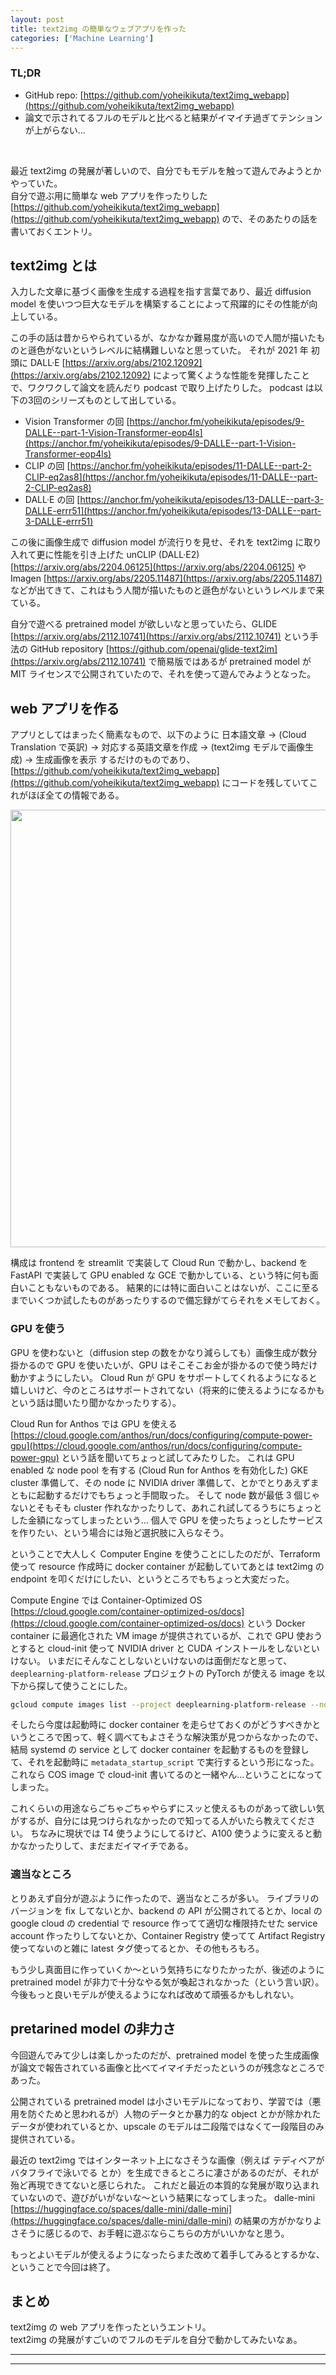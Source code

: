 ```yaml
---
layout: post
title: text2img の簡単なウェブアプリを作った
categories: ['Machine Learning']
---
```



### TL;DR
- GitHub repo: [https://github.com/yoheikikuta/text2img_webapp](https://github.com/yoheikikuta/text2img_webapp)
- 論文で示されてるフルのモデルと比べると結果がイマイチ過ぎてテンションが上がらない...
<br>

<script type="text/javascript" src="https://cdn.mathjax.org/mathjax/latest/MathJax.js?config=TeX-AMS-MML_HTMLorMML"></script>

最近 text2img の発展が著しいので、自分でもモデルを触って遊んでみようとかやっていた。  
自分で遊ぶ用に簡単な web アプリを作ったりした [https://github.com/yoheikikuta/text2img_webapp](https://github.com/yoheikikuta/text2img_webapp) ので、そのあたりの話を書いておくエントリ。


## text2img とは
入力した文章に基づく画像を生成する過程を指す言葉であり、最近 diffusion model を使いつつ巨大なモデルを構築することによって飛躍的にその性能が向上している。

この手の話は昔からやられているが、なかなか難易度が高いので人間が描いたものと遜色がないというレベルに結構難しいなと思っていた。
それが 2021 年 初頭に DALL·E [https://arxiv.org/abs/2102.12092](https://arxiv.org/abs/2102.12092) によって驚くような性能を発揮したことで、ワクワクして論文を読んだり podcast で取り上げたりした。
podcast は以下の3回のシリーズものとして出している。

- Vision Transformer の回 [https://anchor.fm/yoheikikuta/episodes/9-DALLE--part-1-Vision-Transformer-eop4ls](https://anchor.fm/yoheikikuta/episodes/9-DALLE--part-1-Vision-Transformer-eop4ls)
- CLIP の回 [https://anchor.fm/yoheikikuta/episodes/11-DALLE--part-2-CLIP-eq2as8](https://anchor.fm/yoheikikuta/episodes/11-DALLE--part-2-CLIP-eq2as8)
- DALL·E の回 [https://anchor.fm/yoheikikuta/episodes/13-DALLE--part-3-DALLE-errr51](https://anchor.fm/yoheikikuta/episodes/13-DALLE--part-3-DALLE-errr51)

この後に画像生成で diffusion model が流行りを見せ、それを text2img に取り入れて更に性能を引き上げた unCLIP (DALL·E2) [https://arxiv.org/abs/2204.06125](https://arxiv.org/abs/2204.06125) や Imagen [https://arxiv.org/abs/2205.11487](https://arxiv.org/abs/2205.11487) などが出てきて、これはもう人間が描いたものと遜色がないというレベルまで来ている。

自分で遊べる pretrained model が欲しいなと思っていたら、GLIDE [https://arxiv.org/abs/2112.10741](https://arxiv.org/abs/2112.10741) という手法の GitHub repository [https://github.com/openai/glide-text2im](https://arxiv.org/abs/2112.10741) で簡易版ではあるが pretrained model が MIT ライセンスで公開されていたので、それを使って遊んでみようとなった。


## web アプリを作る
アプリとしてはまったく簡素なもので、以下のように 日本語文章 → (Cloud Translation で英訳) → 対応する英語文章を作成 → (text2img モデルで画像生成) → 生成画像を表示 するだけのものであり、[https://github.com/yoheikikuta/text2img_webapp](https://github.com/yoheikikuta/text2img_webapp) にコードを残していてこれがほぼ全ての情報である。

<div align="center">
<img src="https://imgur.com/TbUlZMQ.png" width="700">
</div>

構成は frontend を streamlit で実装して Cloud Run で動かし、backend を FastAPI で実装して GPU enabled な GCE で動かしている、という特に何も面白いこともないものである。
結果的には特に面白いことはないが、ここに至るまでいくつか試したものがあったりするので備忘録がてらそれをメモしておく。

### GPU を使う
GPU を使わないと（diffusion step の数をかなり減らしても）画像生成が数分掛かるので GPU を使いたいが、GPU はそこそこお金が掛かるので使う時だけ動かすようにしたい。
Cloud Run が GPU をサポートしてくれるようになると嬉しいけど、今のところはサポートされてない（将来的に使えるようになるかもという話は聞いたり聞かなかったりする）。

Cloud Run for Anthos では GPU を使える [https://cloud.google.com/anthos/run/docs/configuring/compute-power-gpu](https://cloud.google.com/anthos/run/docs/configuring/compute-power-gpu) という話を聞いてちょっと試してみたりした。
これは GPU enabled な node pool を有する (Cloud Run for Anthos を有効化した) GKE cluster 準備して、その node に NVIDIA driver 準備して、とかでとりあえずまともに起動するだけでもちょっと手間取った。
そして node 数が最低 3 個じゃないとそもそも cluster 作れなかったりして、あれこれ試してるうちにちょっとした金額になってしまったという...
個人で GPU を使ったちょっとしたサービスを作りたい、という場合には殆ど選択肢に入らなそう。

ということで大人しく Computer Engine を使うことにしたのだが、Terraform 使って resource 作成時に docker container が起動していてあとは text2img の endpoint を叩くだけにしたい、というところでもちょっと大変だった。

Compute Engine では Container-Optimized OS [https://cloud.google.com/container-optimized-os/docs](https://cloud.google.com/container-optimized-os/docs) という Docker container に最適化された VM image が提供されているが、これで GPU 使おうとすると cloud-init 使って NVIDIA driver と CUDA インストールをしないといけない。
いまだにそんなことしないといけないのは面倒だなと思って、`deeplearning-platform-release` プロジェクトの PyTorch が使える image を以下から探して使うことにした。

```sh
gcloud compute images list --project deeplearning-platform-release --no-standard-images
```

そしたら今度は起動時に docker container を走らせておくのがどうすべきかというところで困って、軽く調べてもよさそうな解決策が見つからなかったので、結局 systemd の service として docker container を起動するものを登録して、それを起動時に `metadata_startup_script` で実行するという形になった。
これなら COS image で cloud-init 書いてるのと一緒やん...ということになってしまった。

これくらいの用途ならごちゃごちゃやらずにスッと使えるものがあって欲しい気がするが、自分には見つけられなかったので知ってる人がいたら教えてください。
ちなみに現状では T4 使うようにしてるけど、A100 使うように変えると動かなかったりして、まだまだイマイチである。

### 適当なところ
とりあえず自分が遊ぶように作ったので、適当なところが多い。
ライブラリのバージョンを fix してないとか、backend の API が公開されてるとか、local の google cloud の credential で resource 作ってて適切な権限持たせた service account 作ったりしてないとか、Container Registry 使ってて Artifact Registry 使ってないのと雑に latest タグ使ってるとか、その他もろもろ。

もう少し真面目に作っていくか〜という気持ちになりたかったが、後述のように pretrained model が非力で十分なやる気が喚起されなかった（という言い訳）。
今後もっと良いモデルが使えるようになれば改めて頑張るかもしれない。


## pretarined model の非力さ
今回遊んでみて少しは楽しかったのだが、pretrained model を使った生成画像が論文で報告されている画像と比べてイマイチだったというのが残念なところであった。

公開されている pretrained model は小さいモデルになっており、学習では（悪用を防ぐためと思われるが）人物のデータとか暴力的な object とかが除かれたデータが使われているとか、upscale のモデルは二段階ではなくて一段階目のみ提供されている。

最近の text2img ではインターネット上になさそうな画像（例えば テディベアがバタフライで泳いでる とか）を生成できるところに凄さがあるのだが、それが殆ど再現できてないと感じられた。
これだと最近の本質的な発展が取り込まれていないので、遊びがいがないな〜という結果になってしまった。
dalle-mini [https://huggingface.co/spaces/dalle-mini/dalle-mini](https://huggingface.co/spaces/dalle-mini/dalle-mini) の結果の方がかなりよさそうに感じるので、お手軽に遊ぶならこちらの方がいいかなと思う。

もっとよいモデルが使えるようになったらまた改めて着手してみるとするかな、ということで今回は終了。


## まとめ
text2img の web アプリを作ったというエントリ。  
text2img の発展がすごいのでフルのモデルを自分で動かしてみたいなぁ。

---
---
<br>

